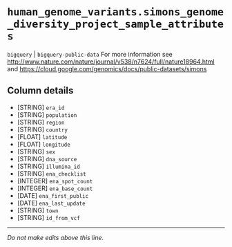 # `human_genome_variants.simons_genome_diversity_project_sample_attributes`
`bigquery` | `bigquery-public-data`
For more information see http://www.nature.com/nature/journal/v538/n7624/full/nature18964.html and https://cloud.google.com/genomics/docs/public-datasets/simons

## Column details
* [STRING]    `era_id`
* [STRING]    `population`
* [STRING]    `region`
* [STRING]    `country`
* [FLOAT]     `latitude`
* [FLOAT]     `longitude`
* [STRING]    `sex`
* [STRING]    `dna_source`
* [STRING]    `illumina_id`
* [STRING]    `ena_checklist`
* [INTEGER]   `ena_spot_count`
* [INTEGER]   `ena_base_count`
* [DATE]      `ena_first_public`
* [DATE]      `ena_last_update`
* [STRING]    `town`
* [STRING]    `id_from_vcf`

-------------------------------------------------------------------------------
*Do not make edits above this line.*

